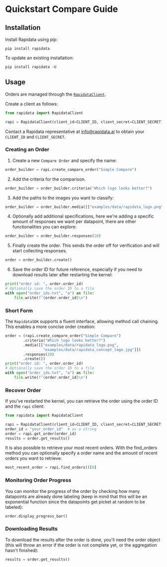 # Quickstart Compare Guide

## Installation

Install Rapidata using pip:

```
pip install rapidata
```

To update an existing installation:

```
pip install rapidata -U
```

## Usage

Orders are managed through the [`RapidataClient`](reference/rapidata/rapidata_client/rapidata_client.md#rapidata.rapidata_client.rapidata_client.RapidataClient).

Create a client as follows:

```py
from rapidata import RapidataClient

rapi = RapidataClient(client_id=CLIENT_ID, client_secret=CLIENT_SECRET)
```

Contact a Rapidata representative at [info@rapidata.ai](mailto:info@rapidata.ai) to obtain your `CLIENT_ID` and `CLIENT_SECRET`.

### Creating an Order

1. Create a new `Compare Order` and specify the name:

```py
order_builder = rapi.create_compare_order("Simple Compare")
```

2. Add the criteria for the comparison.

```py
order_builder = order_builder.criteria("Which logo looks better?")
```

3. Add the paths to the images you want to classify:

```py
order_builder = order_builder.media([["examples/data/rapidata_logo.png", "examples/data/rapidata_concept_logo.jpg"]])
```

4. Optionally add additional specifications, here we're adding a specific amount of responses we want per datapoint, there are other functionalities you can explore:

```py
order_builder = order_builder.responses(20)
```

5. Finally create the order. This sends the order off for verification and will start collecting responses.

```py
order = order_builder.create()
```

6. Save the order ID for future reference, especially if you need to download results later after restarting the kernel:

```py
print("order id: ", order.order_id)
# Optionally save the order ID to a file
with open("order_ids.txt", "a") as file:
    file.write(f"{order.order_id}\n")
```

### Short Form

The `RapidataSDK` supports a fluent interface, allowing method call chaining. This enables a more concise order creation:

```py
order = (rapi.create_compare_order("Simple Compare")
        .criteria("Which logo looks better?")
        .media([["examples/data/rapidata_logo.png", 
                 "examples/data/rapidata_concept_logo.jpg"]])
        .responses(20)
        .create())
print("order id: ", order.order_id)
# Optionally save the order ID to a file
with open("order_ids.txt", "a") as file:
    file.write(f"{order.order_id}\n")
```

### Recover Order

If you've restarted the kernel, you can retrieve the order using the order ID and the `rapi` client:

```py
from rapidata import RapidataClient

rapi = RapidataClient(client_id=CLIENT_ID, client_secret=CLIENT_SECRET)
order_id = "your_order_id"  # as a string
order = rapi.get_order(order_id)
results = order.get_results()
```

It is also possible to retrieve your most recent orders. With the find_orders method you can optionally specify a order name and the amount of recent orders you want to retrieve:

```py
most_recent_order = rapi.find_orders()[0]
```

### Monitoring Order Progress

You can monitor the progress of the order by checking how many datapoints are already done labeling (keep in mind that this will be an exponential function since the datapoints get picket at random to be labeled):

```py
order.display_progress_bar()
```

### Downloading Results

To download the results after the order is done, you'll need the order object (this will throw an error if the order is not complete yet, or the aggregation hasn't finished):

```py
results = order.get_results()
```
